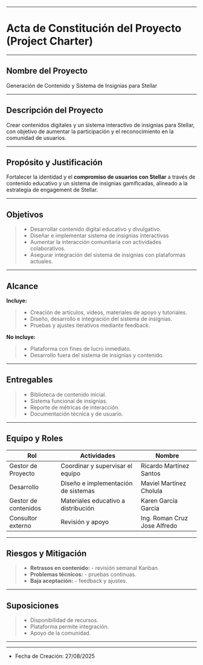 
---
# Acta de Constitución del Proyecto (Project Charter) #
---

## Nombre del Proyecto
Generación de Contenido y Sistema de Insignias para Stellar

---

## Descripción del Proyecto
Crear contenidos digitales y un sistema interactivo de insignias para Stellar, con objetivo de aumentar la participación y el reconocimiento en la comunidad de usuarios.

---

## Propósito y Justificación
Fortalecer la identidad y el **__compromiso de usuarios con Stellar__** a través de contenido educativo y un sistema de insignias gamificadas, alineado a la estrategia de engagement de Stellar.

---

## Objetivos
> - Desarrollar contenido digital educativo y divulgativo.
> - Diseñar e implementar sistema de insignias interactivas
> - Aumentar la interacción comunitaria con actividades colaborativos.
> - Asegurar integración del sistema de insignias con plataformas actuales. 

---

## Alcance
**Incluye:**
> - Creación de artículos, videos, materiales de apoyo y tutoriales.
> - Diseño, desarrollo e integración del sistema de insignias.
> - Pruebas y ajustes iterativos mediante feedback.

**No incluye:**
> - Plataforma con fines de lucro inmediato.
> - Desarrollo fuera del sistema de insignias y contenido.

---

## Entregables
> - Biblioteca de contenido inicial.
> - Sistema funcional de insignias.
> - Reporte de métricas de interacción.
> - Documentación técnica y de usuario.

---


## Equipo y Roles

| Rol                     | Actividades               | Nombre          |
|------------------------|----------------------|---------------------|
| Gestor de Proyecto | Coordinar y supervisar el equipo    | Ricardo Martínez Santos  |
| Desarrollo    | Diseño e implementación de sistemas |        Maviel Martínez Cholula              |
|  Gestor de contenidos|  Materiales educativo a distribución  |  Karen García García   |
| Consultor externo|  Revisión y apoyo  |  Ing. Roman Cruz Jose Alfredo  |

---

## Riesgos y Mitigación
> - **Retrasos en contenido:** - revisión semanal Kanban.
> - **Problemas técnicos:** - pruebas continuas.
> - **Baja aceptación:** - feedback y ajustes.

---

## Suposiciones
> - Disponibilidad de recursos.
> - Plataforma permite integración.
> - Apoyo de la comunidad.

--- 
---
- Fecha de Creación: 27/08/2025
